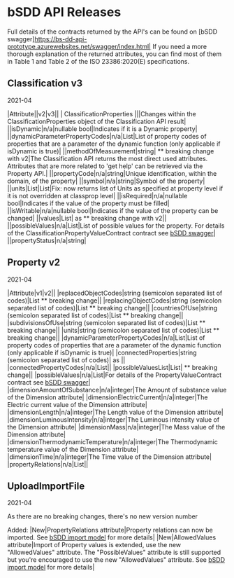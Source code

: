 # bSDD API Releases

Full details of the contracts returned by the API's can be found on [bSDD swagger]https://bs-dd-api-prototype.azurewebsites.net/swagger/index.html|
If you need a more thorough explanation of the returned attributes, you can find most of them in Table 1 and Table 2 of the ISO 23386:2020(E) specifications.

## Classification v3
2021-04

|Attribute||v2|v3||
|   ClassificationProperties |||Changes within the ClassificationProperties object of the Classification API result|
||isDynamic|n/a|nullable bool|Indicates if it is a Dynamic property|
||dynamicParameterPropertyCodes|n/a|List<string>|List of property codes of properties that are a parameter of the dynamic function (only applicable if isDynamic is true)|
||methodOfMeasurement|string|<removed>  ** breaking change with v2|The Classification API returns the most direct used attributes. Attributes that are more related to 'get help' can be retrieved via the Property API.|
||propertyCode|n/a|string|Unique identification, within the domain, of the property|
||symbol|n/a|string|Symbol of the property|
||units|List<string>|List<string>|Fix: now returns list of Units as specified at property level if it is not overridden at  classprop level|
||isRequired|n/a|nullable bool|Indicates if the value of the property must be filled|
||isWritable|n/a|nullable bool|Indicates if the value of the property can be changed|
||values|List<ValueType>| <removed> as <replaced by possibleValues>** breaking change with v2||
||possibleValues|n/a|List<ClassificationPropertyValueContract>|List of possible values for the property. For details of the ClassificationPropertyValueContract contract see [bSDD swagger](https://bs-dd-api-prototype.azurewebsites.net/swagger/index.html)|
||propertyStatus|n/a|string|

## Property v2
2021-04

|Attribute|v1|v2||
|replacedObjectCodes|string (semicolon separated list of codes)|List<string> ** breaking change||
|replacingObjectCodes|string (semicolon separated list of codes)|List<string> ** breaking change||
|countriesOfUse|string (semicolon separated list of codes)|List<string> ** breaking change||
|subdivisionsOfUse|string (semicolon separated list of codes)|List<string> ** breaking change||
|units|string (semicolon separated list of codes)|List<string> ** breaking change||
|dynamicParameterPropertyCodes|n/a|List<string>|List of property codes of properties that are a parameter of the dynamic function (only applicable if isDynamic is true)|
|connectedProperties|string (semicolon separated list of codes)|<removed> as <replaced by connectedPropertyCodes>||
|connectedPropertyCodes|n/a|List<string>||
|possibleValuesList|List<string>|<replaced by possibleValues>  ** breaking change||
|possibleValues|n/a|List<PropertyValueContract>|For details of the PropertyValueContract contract see [bSDD swagger](https://bs-dd-api-prototype.azurewebsites.net/swagger/index.html)|
|dimensionAmountOfSubstance|n/a|integer|The Amount of substance value of the Dimension attribute|
|dimensionElectricCurrent|n/a|integer|The Electric current value of the Dimension attribute|
|dimensionLength|n/a|integer|The Length value of the Dimension attribute|
|dimensionLuminousIntensity|n/a|integer|The Luminous intensity value of the Dimension attribute|
|dimensionMass|n/a|integer|The Mass value of the Dimension attribute|
|dimensionThermodynamicTemperature|n/a|integer|The Thermodynamic temperature value of the Dimension attribute|
|dimensionTime|n/a|integer|The Time value of the Dimension attribute|
|propertyRelations|n/a|List<PropertyRelationContract>||

## UploadImportFile
2021-04

As there are no breaking changes, there's no new version number

Added:
|New|PropertyRelations attribute|Property relations can now be imported. See [bSDD import model](https://github.com/buildingSMART/bSDD/blob/master/2020%20prototype/import-model/bSDD%20JSON%20import%20model.md) for more details|
|New|AllowedValues attribute|Import of Property values is extended, use the new "AllowedValues" attribute. The "PossibleValues" attribute is still supported but you're encouraged to use the new "AllowedValues" attribute. See [bSDD import model](https://github.com/buildingSMART/bSDD/blob/master/2020%20prototype/import-model/bSDD%20JSON%20import%20model.md) for more details|
